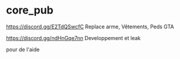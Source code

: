 # core_pub

https://discord.gg/E2TdQSwcfC 
Replace arme, Vêtements, Peds GTA

https://discord.gg/ndHnGqe7nn
Developpement et leak

pour de l'aide
